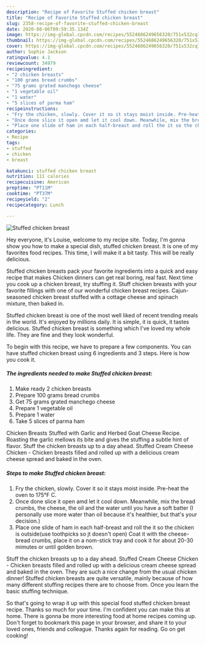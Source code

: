 ```yaml
---
description: "Recipe of Favorite Stuffed chicken breast"
title: "Recipe of Favorite Stuffed chicken breast"
slug: 2358-recipe-of-favorite-stuffed-chicken-breast
date: 2020-08-06T09:59:35.134Z
image: https://img-global.cpcdn.com/recipes/5524686249656320/751x532cq70/stuffed-chicken-breast-recipe-main-photo.jpg
thumbnail: https://img-global.cpcdn.com/recipes/5524686249656320/751x532cq70/stuffed-chicken-breast-recipe-main-photo.jpg
cover: https://img-global.cpcdn.com/recipes/5524686249656320/751x532cq70/stuffed-chicken-breast-recipe-main-photo.jpg
author: Sophie Jackson
ratingvalue: 4.1
reviewcount: 34979
recipeingredient:
- "2 chicken breasts"
- "100 grams bread crumbs"
- "75 grams grated manchego cheese"
- "1 vegetable oil"
- "1 water"
- "5 slices of parma ham"
recipeinstructions:
- "Fry the chicken, slowly. Cover it so it stays moist inside. Pre-heat the oven to 175°F C."
- "Once done slice it open amd let it cool down. Meanwhile, mix the bread crumbs, the cheese, the oil and the water until you have a soft batter (I personally use more water than oil because it&#39;s healthier, but that&#39;s your decision.)"
- "Place one slide of ham in each half-breast and roll the it so the chicken is outside(use toothpicks so jt doesn&#39;t open) Coat it with the cheese-bread crumbs, place it on a nom-stick tray and cook it for about 20-30 mimutes or until golden brown."
categories:
- Recipe
tags:
- stuffed
- chicken
- breast

katakunci: stuffed chicken breast 
nutrition: 111 calories
recipecuisine: American
preptime: "PT11M"
cooktime: "PT37M"
recipeyield: "2"
recipecategory: Lunch

---
```



![Stuffed chicken breast](https://img-global.cpcdn.com/recipes/5524686249656320/751x532cq70/stuffed-chicken-breast-recipe-main-photo.jpg)

Hey everyone, it's Louise, welcome to my recipe site. Today, I'm gonna show you how to make a special dish, stuffed chicken breast. It is one of my favorites food recipes. This time, I will make it a bit tasty. This will be really delicious.

Stuffed chicken breasts pack your favorite ingredients into a quick and easy recipe that makes Chicken dinners can get real boring, real fast. Next time you cook up a chicken breast, try stuffing it. Stuff chicken breasts with your favorite fillings with one of our wonderful chicken breast recipes. Cajun-seasoned chicken breast stuffed with a cottage cheese and spinach mixture, then baked in.

Stuffed chicken breast is one of the most well liked of recent trending meals in the world. It's enjoyed by millions daily. It is simple, it is quick, it tastes delicious. Stuffed chicken breast is something which I've loved my whole life. They are fine and they look wonderful.


To begin with this recipe, we have to prepare a few components. You can have stuffed chicken breast using 6 ingredients and 3 steps. Here is how you cook it.

<!--inarticleads1-->

##### The ingredients needed to make Stuffed chicken breast:

1. Make ready 2 chicken breasts
1. Prepare 100 grams bread crumbs
1. Get 75 grams grated manchego cheese
1. Prepare 1 vegetable oil
1. Prepare 1 water
1. Take 5 slices of parma ham


Chicken Breasts Stuffed with Garlic and Herbed Goat Cheese Recipe. Roasting the garlic mellows its bite and gives the stuffing a subtle hint of flavor. Stuff the chicken breasts up to a day ahead. Stuffed Cream Cheese Chicken - Chicken breasts filled and rolled up with a delicious cream cheese spread and baked in the oven. 

<!--inarticleads2-->

##### Steps to make Stuffed chicken breast:

1. Fry the chicken, slowly. Cover it so it stays moist inside. Pre-heat the oven to 175°F C.
1. Once done slice it open amd let it cool down. Meanwhile, mix the bread crumbs, the cheese, the oil and the water until you have a soft batter (I personally use more water than oil because it&#39;s healthier, but that&#39;s your decision.)
1. Place one slide of ham in each half-breast and roll the it so the chicken is outside(use toothpicks so jt doesn&#39;t open) Coat it with the cheese-bread crumbs, place it on a nom-stick tray and cook it for about 20-30 mimutes or until golden brown.


Stuff the chicken breasts up to a day ahead. Stuffed Cream Cheese Chicken - Chicken breasts filled and rolled up with a delicious cream cheese spread and baked in the oven. They are such a nice change from the usual chicken dinner! Stuffed chicken breasts are quite versatile, mainly because of how many different stuffing recipes there are to choose from. Once you learn the basic stuffing technique. 

So that's going to wrap it up with this special food stuffed chicken breast recipe. Thanks so much for your time. I'm confident you can make this at home. There is gonna be more interesting food at home recipes coming up. Don't forget to bookmark this page in your browser, and share it to your loved ones, friends and colleague. Thanks again for reading. Go on get cooking!
